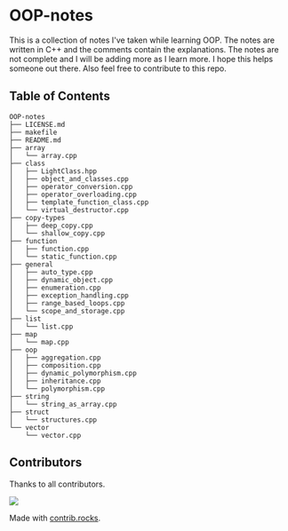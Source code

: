 # OOP-notes

This is a collection of notes I've taken while learning OOP. The notes are written in C++ and the comments contain the explanations. The notes are not complete and I will be adding more as I learn more. I hope this helps someone out there. Also feel free to contribute to this repo.

## Table of Contents

```
OOP-notes
├── LICENSE.md
├── makefile
├── README.md
├── array
│   └── array.cpp
├── class
│   ├── LightClass.hpp
│   ├── object_and_classes.cpp
│   ├── operator_conversion.cpp
│   ├── operator_overloading.cpp
│   ├── template_function_class.cpp
│   └── virtual_destructor.cpp
├── copy-types
│   ├── deep_copy.cpp
│   └── shallow_copy.cpp
├── function
│   ├── function.cpp
│   └── static_function.cpp
├── general
│   ├── auto_type.cpp
│   ├── dynamic_object.cpp
│   ├── enumeration.cpp
│   ├── exception_handling.cpp
│   ├── range_based_loops.cpp
│   └── scope_and_storage.cpp
├── list
│   └── list.cpp
├── map
│   └── map.cpp
├── oop
│   ├── aggregation.cpp
│   ├── composition.cpp
│   ├── dynamic_polymorphism.cpp
│   ├── inheritance.cpp
│   └── polymorphism.cpp
├── string
│   └── string_as_array.cpp
├── struct
│   └── structures.cpp
└── vector
    └── vector.cpp
```

## Contributors

Thanks to all contributors.

<a style="center" href="https://github.com/Qazalbash/OOP-notes/graphs/contributors">
  <img style="center" src="https://contrib.rocks/image?repo=Qazalbash/OOP-notes" />
</a>

Made with [contrib.rocks](https://contrib.rocks).
